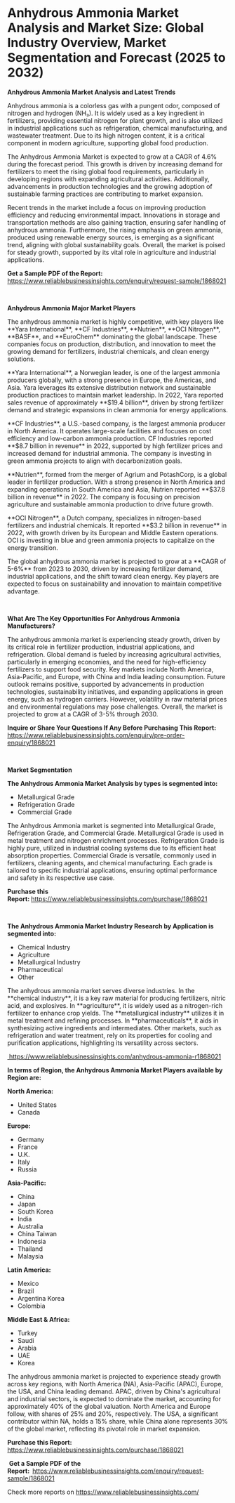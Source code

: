 <p><h1>Anhydrous Ammonia Market Analysis and Market Size: Global Industry Overview, Market Segmentation and Forecast (2025 to 2032)</h1></p><p><strong>Anhydrous Ammonia Market Analysis and Latest Trends</strong></p>
<p><p>Anhydrous ammonia is a colorless gas with a pungent odor, composed of nitrogen and hydrogen (NH₃). It is widely used as a key ingredient in fertilizers, providing essential nitrogen for plant growth, and is also utilized in industrial applications such as refrigeration, chemical manufacturing, and wastewater treatment. Due to its high nitrogen content, it is a critical component in modern agriculture, supporting global food production.</p><p>The Anhydrous Ammonia Market is expected to grow at a CAGR of 4.6% during the forecast period. This growth is driven by increasing demand for fertilizers to meet the rising global food requirements, particularly in developing regions with expanding agricultural activities. Additionally, advancements in production technologies and the growing adoption of sustainable farming practices are contributing to market expansion.</p><p>Recent trends in the market include a focus on improving production efficiency and reducing environmental impact. Innovations in storage and transportation methods are also gaining traction, ensuring safer handling of anhydrous ammonia. Furthermore, the rising emphasis on green ammonia, produced using renewable energy sources, is emerging as a significant trend, aligning with global sustainability goals. Overall, the market is poised for steady growth, supported by its vital role in agriculture and industrial applications.</p></p>
<p><strong>Get a Sample PDF of the Report:&nbsp;</strong> <a href="https://www.reliablebusinessinsights.com/enquiry/request-sample/1868021?utm_campaign=97&utm_medium=2&utm_source=Github&utm_content=ia&utm_term=30012025&utm_id=anhydrous-ammonia">https://www.reliablebusinessinsights.com/enquiry/request-sample/1868021</a></p>
<p>&nbsp;</p>
<p><strong>Anhydrous Ammonia Major Market Players</strong></p>
<p><p>The anhydrous ammonia market is highly competitive, with key players like **Yara International**, **CF Industries**, **Nutrien**, **OCI Nitrogen**, **BASF**, and **EuroChem** dominating the global landscape. These companies focus on production, distribution, and innovation to meet the growing demand for fertilizers, industrial chemicals, and clean energy solutions.</p><p>**Yara International**, a Norwegian leader, is one of the largest ammonia producers globally, with a strong presence in Europe, the Americas, and Asia. Yara leverages its extensive distribution network and sustainable production practices to maintain market leadership. In 2022, Yara reported sales revenue of approximately **$19.4 billion**, driven by strong fertilizer demand and strategic expansions in clean ammonia for energy applications.</p><p>**CF Industries**, a U.S.-based company, is the largest ammonia producer in North America. It operates large-scale facilities and focuses on cost efficiency and low-carbon ammonia production. CF Industries reported **$8.7 billion in revenue** in 2022, supported by high fertilizer prices and increased demand for industrial ammonia. The company is investing in green ammonia projects to align with decarbonization goals.</p><p>**Nutrien**, formed from the merger of Agrium and PotashCorp, is a global leader in fertilizer production. With a strong presence in North America and expanding operations in South America and Asia, Nutrien reported **$37.8 billion in revenue** in 2022. The company is focusing on precision agriculture and sustainable ammonia production to drive future growth.</p><p>**OCI Nitrogen**, a Dutch company, specializes in nitrogen-based fertilizers and industrial chemicals. It reported **$3.2 billion in revenue** in 2022, with growth driven by its European and Middle Eastern operations. OCI is investing in blue and green ammonia projects to capitalize on the energy transition.</p><p>The global anhydrous ammonia market is projected to grow at a **CAGR of 5-6%** from 2023 to 2030, driven by increasing fertilizer demand, industrial applications, and the shift toward clean energy. Key players are expected to focus on sustainability and innovation to maintain competitive advantage.</p></p>
<p>&nbsp;</p>
<p><strong>What Are The Key Opportunities For Anhydrous Ammonia Manufacturers?</strong></p>
<p><p>The anhydrous ammonia market is experiencing steady growth, driven by its critical role in fertilizer production, industrial applications, and refrigeration. Global demand is fueled by increasing agricultural activities, particularly in emerging economies, and the need for high-efficiency fertilizers to support food security. Key markets include North America, Asia-Pacific, and Europe, with China and India leading consumption. Future outlook remains positive, supported by advancements in production technologies, sustainability initiatives, and expanding applications in green energy, such as hydrogen carriers. However, volatility in raw material prices and environmental regulations may pose challenges. Overall, the market is projected to grow at a CAGR of 3-5% through 2030.</p></p>
<p><strong>Inquire or Share Your Questions If Any Before Purchasing This Report:</strong> <a href="https://www.reliablebusinessinsights.com/enquiry/pre-order-enquiry/1868021?utm_campaign=97&utm_medium=2&utm_source=Github&utm_content=ia&utm_term=30012025&utm_id=anhydrous-ammonia">https://www.reliablebusinessinsights.com/enquiry/pre-order-enquiry/1868021</a></p>
<p>&nbsp;</p>
<p><strong>Market Segmentation</strong></p>
<p><strong>The Anhydrous Ammonia Market Analysis by types is segmented into:</strong></p>
<p><ul><li>Metallurgical Grade</li><li>Refrigeration Grade</li><li>Commercial Grade</li></ul></p>
<p><p>The Anhydrous Ammonia market is segmented into Metallurgical Grade, Refrigeration Grade, and Commercial Grade. Metallurgical Grade is used in metal treatment and nitrogen enrichment processes. Refrigeration Grade is highly pure, utilized in industrial cooling systems due to its efficient heat absorption properties. Commercial Grade is versatile, commonly used in fertilizers, cleaning agents, and chemical manufacturing. Each grade is tailored to specific industrial applications, ensuring optimal performance and safety in its respective use case.</p></p>
<p><strong>Purchase this Report:&nbsp;</strong><a href="https://www.reliablebusinessinsights.com/purchase/1868021?utm_campaign=97&utm_medium=2&utm_source=Github&utm_content=ia&utm_term=30012025&utm_id=anhydrous-ammonia">https://www.reliablebusinessinsights.com/purchase/1868021</a></p>
<p>&nbsp;</p>
<p><strong>The Anhydrous Ammonia Market Industry Research by Application is segmented into:</strong></p>
<p><ul><li>Chemical Industry</li><li>Agriculture</li><li>Metallurgical Industry</li><li>Pharmaceutical</li><li>Other</li></ul></p>
<p><p>The anhydrous ammonia market serves diverse industries. In the **chemical industry**, it is a key raw material for producing fertilizers, nitric acid, and explosives. In **agriculture**, it is widely used as a nitrogen-rich fertilizer to enhance crop yields. The **metallurgical industry** utilizes it in metal treatment and refining processes. In **pharmaceuticals**, it aids in synthesizing active ingredients and intermediates. Other markets, such as refrigeration and water treatment, rely on its properties for cooling and purification applications, highlighting its versatility across sectors.</p></p>
<p><a href="https://www.reliablebusinessinsights.com/anhydrous-ammonia-r1868021?utm_campaign=97&utm_medium=2&utm_source=Github&utm_content=ia&utm_term=30012025&utm_id=anhydrous-ammonia">&nbsp;https://www.reliablebusinessinsights.com/anhydrous-ammonia-r1868021</a></p>
<p><strong>In terms of Region, the Anhydrous Ammonia Market Players available by Region are:</strong></p>
<p>
    <p> <strong> North America: </strong>
        <ul>
            <li>United States</li>
            <li>Canada</li>
        </ul>
        </p> 
    <p> <strong> Europe: </strong>
        <ul>
            <li>Germany</li>
            <li>France</li>
            <li>U.K.</li>
            <li>Italy</li>
            <li>Russia</li>
        </ul>
        </p> 
    <p> <strong> Asia-Pacific: </strong>
        <ul>
            <li>China</li>
            <li>Japan</li>
            <li>South Korea</li>
            <li>India</li>
            <li>Australia</li>
            <li>China Taiwan</li>
            <li>Indonesia</li>
            <li>Thailand</li>
            <li>Malaysia</li>
        </ul>
        </p> 
    <p> <strong> Latin America: </strong>
        <ul>
            <li>Mexico</li>
            <li>Brazil</li>
            <li>Argentina Korea</li>
            <li>Colombia</li>
        </ul>
        </p> 
    <p> <strong> Middle East & Africa: </strong>
        <ul>
            <li>Turkey</li>
            <li>Saudi</li>
            <li>Arabia</li>
            <li>UAE</li>
            <li>Korea</li>
        </ul>
    </p>
    </p>
<p><p>The anhydrous ammonia market is projected to experience steady growth across key regions, with North America (NA), Asia-Pacific (APAC), Europe, the USA, and China leading demand. APAC, driven by China's agricultural and industrial sectors, is expected to dominate the market, accounting for approximately 40% of the global valuation. North America and Europe follow, with shares of 25% and 20%, respectively. The USA, a significant contributor within NA, holds a 15% share, while China alone represents 30% of the global market, reflecting its pivotal role in market expansion.</p></p>
<p><strong>Purchase this Report: </strong><a href="https://www.reliablebusinessinsights.com/purchase/1868021?utm_campaign=97&utm_medium=2&utm_source=Github&utm_content=ia&utm_term=30012025&utm_id=anhydrous-ammonia">https://www.reliablebusinessinsights.com/purchase/1868021</a></p>
<p>&nbsp;<strong>Get a Sample PDF of the Report:&nbsp;&nbsp;</strong><a href="https://www.reliablebusinessinsights.com/enquiry/request-sample/1868021?utm_campaign=97&utm_medium=2&utm_source=Github&utm_content=ia&utm_term=30012025&utm_id=anhydrous-ammonia">https://www.reliablebusinessinsights.com/enquiry/request-sample/1868021</a></p>
<p><strong></strong></p>
<p>Check more reports on <a href="https://www.reliablebusinessinsights.com/?utm_campaign=97&utm_medium=2&utm_source=Github&utm_content=ia&utm_term=30012025&utm_id=anhydrous-ammonia">https://www.reliablebusinessinsights.com/</a></p>